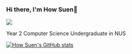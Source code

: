 ### Hi there, I'm How Suen👋
![](https://komarev.com/ghpvc/?username=HowSuen&color=blueviolet)

Year 2 Computer Science Undergraduate in NUS

[![How Suen's GitHub stats](https://github-readme-stats.vercel.app/api?username=HowSuen&include_all_commits=true&count_private=true&show_icons=true&theme=dracula)](https://github.com/anuraghazra/github-readme-stats)
